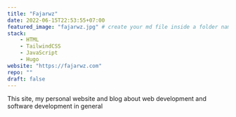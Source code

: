```yaml
---
title: "Fajarwz"
date: 2022-06-15T22:53:55+07:00
featured_image: "fajarwz.jpg" # create your md file inside a folder named your slug page along with this featured image
stack: 
    - HTML
    - TailwindCSS
    - JavaScript
    - Hugo
website: "https://fajarwz.com"
repo: ""
draft: false
---
```


This site, my personal website and blog about web development and software development in general